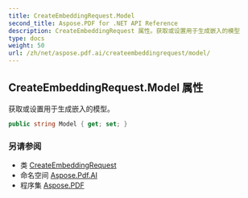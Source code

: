 ```yaml
---
title: CreateEmbeddingRequest.Model
second_title: Aspose.PDF for .NET API Reference
description: CreateEmbeddingRequest 属性。获取或设置用于生成嵌入的模型
type: docs
weight: 50
url: /zh/net/aspose.pdf.ai/createembeddingrequest/model/
---
```

## CreateEmbeddingRequest.Model 属性

获取或设置用于生成嵌入的模型。

```csharp
public string Model { get; set; }
```

### 另请参阅

* 类 [CreateEmbeddingRequest](../)
* 命名空间 [Aspose.Pdf.AI](../../../aspose.pdf.ai/)
* 程序集 [Aspose.PDF](../../../)